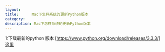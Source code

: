 ```yaml
---
layout:     
title:      Mac下怎样系统的更新Python版本
category:
description: Mac下怎样系统的更新Python版本
---
```

1:下载最新的python 版本 [https://www.python.org/download/releases/3.3.3/]这里